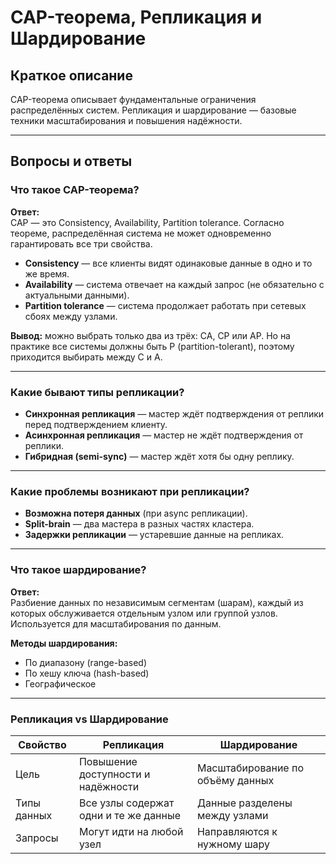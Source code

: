 # CAP-теорема, Репликация и Шардирование

## Краткое описание

CAP-теорема описывает фундаментальные ограничения распределённых систем. Репликация и шардирование — базовые техники масштабирования и повышения надёжности.

---

## Вопросы и ответы

### Что такое CAP-теорема?

**Ответ:**  
CAP — это Consistency, Availability, Partition tolerance. Согласно теореме, распределённая система не может одновременно гарантировать все три свойства.

- **Consistency** — все клиенты видят одинаковые данные в одно и то же время.
- **Availability** — система отвечает на каждый запрос (не обязательно с актуальными данными).
- **Partition tolerance** — система продолжает работать при сетевых сбоях между узлами.

**Вывод:** можно выбрать только два из трёх: CA, CP или AP. Но на практике все системы должны быть P (partition-tolerant), поэтому приходится выбирать между C и A.

---

### Какие бывают типы репликации?

- **Синхронная репликация** — мастер ждёт подтверждения от реплики перед подтверждением клиенту.
- **Асинхронная репликация** — мастер не ждёт подтверждения от реплики.
- **Гибридная (semi-sync)** — мастер ждёт хотя бы одну реплику.

---

### Какие проблемы возникают при репликации?

- **Возможна потеря данных** (при async репликации).
- **Split-brain** — два мастера в разных частях кластера.
- **Задержки репликации** — устаревшие данные на репликах.

---

### Что такое шардирование?

**Ответ:**  
Разбиение данных по независимым сегментам (шарам), каждый из которых обслуживается отдельным узлом или группой узлов. Используется для масштабирования по данным.

**Методы шардирования:**

- По диапазону (range-based)
- По хешу ключа (hash-based)
- Географическое

---

### Репликация vs Шардирование

| Свойство         | Репликация                            | Шардирование                         |
|------------------|----------------------------------------|--------------------------------------|
| Цель             | Повышение доступности и надёжности     | Масштабирование по объёму данных     |
| Типы данных      | Все узлы содержат одни и те же данные  | Данные разделены между узлами        |
| Запросы          | Могут идти на любой узел               | Направляются к нужному шару          |


